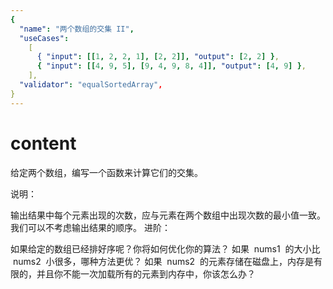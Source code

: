 ```yaml
---
{
  "name": "两个数组的交集 II",
  "useCases":
    [
      { "input": [[1, 2, 2, 1], [2, 2]], "output": [2, 2] },
      { "input": [[4, 9, 5], [9, 4, 9, 8, 4]], "output": [4, 9] },
    ],
  "validator": "equalSortedArray",
}
---
```


# content

给定两个数组，编写一个函数来计算它们的交集。

说明：

输出结果中每个元素出现的次数，应与元素在两个数组中出现次数的最小值一致。
我们可以不考虑输出结果的顺序。
进阶：

如果给定的数组已经排好序呢？你将如何优化你的算法？
如果  nums1  的大小比  nums2  小很多，哪种方法更优？
如果  nums2  的元素存储在磁盘上，内存是有限的，并且你不能一次加载所有的元素到内存中，你该怎么办？
